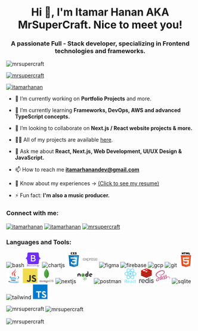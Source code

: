 <h1 align="center">Hi 👋, I'm Itamar Hanan AKA MrSuperCraft. Nice to meet you!</h1>
<h3 align="center">A passionate Full - Stack developer, specializing in Frontend technologies and frameworks.</h3>

<p align="left"> <img src="https://komarev.com/ghpvc/?username=mrsupercraft&label=Profile%20views&color=0e75b6&style=flat" alt="mrsupercraft" /> </p>

<p align="left"> <a href="https://github.com/ryo-ma/github-profile-trophy"><img src="https://github-profile-trophy.vercel.app/?username=mrsupercraft" alt="mrsupercraft" /></a> </p>

<p align="left"> <a href="https://twitter.com/itamarhanan" target="blank"><img src="https://img.shields.io/twitter/follow/itamarhanan?logo=twitter&style=for-the-badge" alt="itamarhanan" /></a> </p>

- 🔭 I’m currently working on **Portfolio Projects** and more.
 
- 🌱 I’m currently learning **Frameworks, DevOps, AWS and advanced TypeScript concepts.**

- 🤝 I’m looking to collaborate on **Next.js / React website projects & more.**

- 👨‍💻 All of my projects are available [here](https://itamar-hanan.web.app/projects).

- 💬 Ask me about **React, Next.js, Web Development, UI/UX Design & JavaScript.**

- 📫 How to reach me **itamarhanandev@gmail.com**

- 📄 Know about my experiences -> [(Click to see my resume)](https://itamar-hanan.web.app/Itamar%20Hanan%20-%20Resume.pdf)

- ⚡ Fun fact: **I'm also a music producer.**

<h3 align="left">Connect with me:</h3>
<p align="left">
<a href="https://twitter.com/itamarhanan" target="blank"><img align="center" src="https://raw.githubusercontent.com/rahuldkjain/github-profile-readme-generator/master/src/images/icons/Social/twitter.svg" alt="itamarhanan" height="30" width="40" /></a>
<a href="https://linkedin.com/in/itamarhanan" target="blank"><img align="center" src="https://raw.githubusercontent.com/rahuldkjain/github-profile-readme-generator/master/src/images/icons/Social/linked-in-alt.svg" alt="itamarhanan" height="30" width="40" /></a>
<a href="https://instagram.com/mrsupercraft" target="blank"><img align="center" src="https://raw.githubusercontent.com/rahuldkjain/github-profile-readme-generator/master/src/images/icons/Social/instagram.svg" alt="mrsupercraft" height="30" width="40" /></a>
</p>

<h3 align="left">Languages and Tools:</h3>
<p align="left">
    <a href="https://www.gnu.org/software/bash/" target="_blank" rel="noreferrer" style="text-decoration: none; color: inherit;">
        <img src="https://www.vectorlogo.zone/logos/gnu_bash/gnu_bash-icon.svg" alt="bash" width="40" height="40"/>
    </a>
    <a href="https://getbootstrap.com" target="_blank" rel="noreferrer" style="text-decoration: none; color: inherit;">
        <img src="https://raw.githubusercontent.com/devicons/devicon/master/icons/bootstrap/bootstrap-plain-wordmark.svg" alt="bootstrap" width="40" height="40"/>
    </a>
    <a href="https://www.chartjs.org" target="_blank" rel="noreferrer" style="text-decoration: none; color: inherit;">
        <img src="https://www.chartjs.org/media/logo-title.svg" alt="chartjs" width="40" height="40"/>
    </a>
    <a href="https://www.w3schools.com/css/" target="_blank" rel="noreferrer" style="text-decoration: none; color: inherit;">
        <img src="https://raw.githubusercontent.com/devicons/devicon/master/icons/css3/css3-original-wordmark.svg" alt="css3" width="40" height="40"/>
    </a>
    <a href="https://expressjs.com" target="_blank" rel="noreferrer" style="text-decoration: none; color: inherit;">
        <img src="https://raw.githubusercontent.com/devicons/devicon/master/icons/express/express-original-wordmark.svg" alt="express" width="40" height="40"/>
    </a>
    <a href="https://www.figma.com/" target="_blank" rel="noreferrer" style="text-decoration: none; color: inherit;">
        <img src="https://www.vectorlogo.zone/logos/figma/figma-icon.svg" alt="figma" width="40" height="40"/>
    </a>
    <a href="https://firebase.google.com/" target="_blank" rel="noreferrer" style="text-decoration: none; color: inherit;">
        <img src="https://www.vectorlogo.zone/logos/firebase/firebase-icon.svg" alt="firebase" width="40" height="40"/>
    </a>
    <a href="https://cloud.google.com" target="_blank" rel="noreferrer" style="text-decoration: none; color: inherit;">
        <img src="https://www.vectorlogo.zone/logos/google_cloud/google_cloud-icon.svg" alt="gcp" width="40" height="40"/>
    </a>
    <a href="https://git-scm.com/" target="_blank" rel="noreferrer" style="text-decoration: none; color: inherit;">
        <img src="https://www.vectorlogo.zone/logos/git-scm/git-scm-icon.svg" alt="git" width="40" height="40"/>
    </a>
    <a href="https://www.w3.org/html/" target="_blank" rel="noreferrer" style="text-decoration: none; color: inherit;">
        <img src="https://raw.githubusercontent.com/devicons/devicon/master/icons/html5/html5-original-wordmark.svg" alt="html5" width="40" height="40"/>
    </a>
    <a href="https://www.java.com" target="_blank" rel="noreferrer" style="text-decoration: none; color: inherit;">
        <img src="https://raw.githubusercontent.com/devicons/devicon/master/icons/java/java-original.svg" alt="java" width="40" height="40"/>
    </a>
    <a href="https://developer.mozilla.org/en-US/docs/Web/JavaScript" target="_blank" rel="noreferrer" style="text-decoration: none; color: inherit;">
        <img src="https://raw.githubusercontent.com/devicons/devicon/master/icons/javascript/javascript-original.svg" alt="javascript" width="40" height="40"/>
    </a>
    <a href="https://www.mongodb.com/" target="_blank" rel="noreferrer" style="text-decoration: none; color: inherit;">
        <img src="https://raw.githubusercontent.com/devicons/devicon/master/icons/mongodb/mongodb-original-wordmark.svg" alt="mongodb" width="40" height="40"/>
    </a>
    <a href="https://nextjs.org/" target="_blank" rel="noreferrer" style="text-decoration: none; color: inherit;">
        <img src="https://cdn.worldvectorlogo.com/logos/nextjs-2.svg" alt="nextjs" width="40" height="40"/>
    </a>
    <a href="https://nodejs.org" target="_blank" rel="noreferrer" style="text-decoration: none; color: inherit;">
        <img src="https://raw.githubusercontent.com/devicons/devicon/master/icons/nodejs/nodejs-original-wordmark.svg" alt="nodejs" width="40" height="40"/>
    </a>
    <a href="https://postman.com" target="_blank" rel="noreferrer" style="text-decoration: none; color: inherit;">
        <img src="https://www.vectorlogo.zone/logos/getpostman/getpostman-icon.svg" alt="postman" width="40" height="40"/>
    </a>
    <a href="https://reactjs.org/" target="_blank" rel="noreferrer" style="text-decoration: none; color: inherit;">
        <img src="https://raw.githubusercontent.com/devicons/devicon/master/icons/react/react-original-wordmark.svg" alt="react" width="40" height="40"/>
    </a>
    <a href="https://redis.io" target="_blank" rel="noreferrer" style="text-decoration: none; color: inherit;">
        <img src="https://raw.githubusercontent.com/devicons/devicon/master/icons/redis/redis-original-wordmark.svg" alt="redis" width="40" height="40"/>
    </a>
    <a href="https://sass-lang.com" target="_blank" rel="noreferrer" style="text-decoration: none; color: inherit;">
        <img src="https://raw.githubusercontent.com/devicons/devicon/master/icons/sass/sass-original.svg" alt="sass" width="40" height="40"/>
    </a>
    <a href="https://www.sqlite.org/" target="_blank" rel="noreferrer" style="text-decoration: none; color: inherit;">
        <img src="https://www.vectorlogo.zone/logos/sqlite/sqlite-icon.svg" alt="sqlite" width="40" height="40"/>
    </a>
    <a href="https://tailwindcss.com/" target="_blank" rel="noreferrer" style="text-decoration: none; color: inherit;">
        <img src="https://www.vectorlogo.zone/logos/tailwindcss/tailwindcss-icon.svg" alt="tailwind" width="40" height="40"/>
    </a>
    <a href="https://www.typescriptlang.org/" target="_blank" rel="noreferrer" style="text-decoration: none; color: inherit;">
        <img src="https://raw.githubusercontent.com/devicons/devicon/master/icons/typescript/typescript-original.svg" alt="typescript" width="40" height="40"/>
    </a>
</p>

<p><img align="left" src="https://github-readme-stats.vercel.app/api/top-langs?username=mrsupercraft&show_icons=true&theme=dark&locale=en&layout=compact" alt="mrsupercraft" /></p>

<p>&nbsp;<img align="center" src="https://github-readme-stats.vercel.app/api?username=mrsupercraft&show_icons=true&theme=dark&locale=en" alt="mrsupercraft" /></p>

<p><img align="center" src="https://github-readme-streak-stats.herokuapp.com/?user=mrsupercraft&theme=dark" alt="mrsupercraft" /></p>
